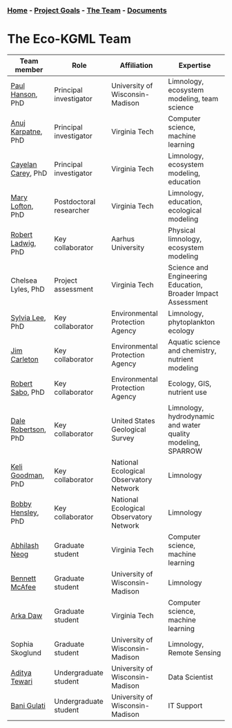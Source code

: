 ### [Home](eco-kgml.github.io) - [Project Goals](https://eco-kgml.github.io/projectgoals) - [The Team](https://eco-kgml.github.io/team) - [Documents](https://eco-kgml.github.io/documents)

# The Eco-KGML Team

| Team member        |Role                    | Affiliation                     | Expertise                                   |
|--------------------|------------------------|---------------------------------|---------------------------------------------|
| [Paul Hanson](https://hanson.limnology.wisc.edu/), PhD   | Principal investigator | University of Wisconsin-Madison | Limnology, ecosystem modeling, team science |
| [Anuj Karpatne](https://people.cs.vt.edu/karpatne/), PhD | Principal investigator | Virginia Tech                   | Computer science, machine learning          |
| [Cayelan Carey](https://www.biol.vt.edu/faculty/carey.html), PhD | Principal investigator | Virginia Tech                   | Limnology, ecosystem modeling, education    |
| [Mary Lofton](https://www.maryelofton.com/), PhD   | Postdoctoral researcher| Virginia Tech                   | Limnology, education, ecological modeling   |
| [Robert Ladwig](https://www.robert-ladwig.com/), PhD     | Key collaborator       | Aarhus University | Physical limnology, ecosystem modeling                                   |
| Chelsea Lyles, PhD | Project assessment     | Virginia Tech                   | Science and Engineering Education, Broader Impact Assessment |
| [Sylvia Lee](https://scholar.google.com/citations?user=279vQjYAAAAJ&hl=en), PhD    | Key collaborator       | Environmental Protection Agency | Limnology, phytoplankton ecology            |
| [Jim Carleton](https://www.linkedin.com/in/jim-carleton-ab979210)       | Key collaborator       | Environmental Protection Agency | Aquatic science and chemistry, nutrient modeling |
| [Robert Sabo](https://scholar.google.com/citations?user=D0FdVs8AAAAJ&hl=en), PhD   | Key collaborator       | Environmental Protection Agency | Ecology, GIS, nutrient use                  |
| [Dale Robertson](https://www.usgs.gov/staff-profiles/dale-m-robertson), PhD| Key collaborator       | United States Geological Survey | Limnology, hydrodynamic and water quality modeling, SPARROW |
| [Keli Goodman](https://www.neonscience.org/person/keli-goodman), PhD  | Key collaborator       | National Ecological Observatory Network | Limnology |
| [Bobby Hensley](https://www.neonscience.org/person/bobby-hensley), PhD | Key collaborator       | National Ecological Observatory Network | Limnology |
| [Abhilash Neog](https://in.linkedin.com/in/abhilash-neog-890b95134?original_referer=https%3A%2F%2Fwww.google.com%2F)      | Graduate student       | Virginia Tech                   | Computer science, machine learning          |
| [Bennett McAfee](https://bennettmcafee.weebly.com/)     | Graduate student       | University of Wisconsin-Madison | Limnology                                   |
| [Arka Daw](https://people.cs.vt.edu/darka/)     | Graduate student       | Virginia Tech | Computer science, machine learning                                   |
| Sophia Skoglund   | Graduate student       | University of Wisconsin-Madison | Limnology, Remote Sensing                                   |
| [Aditya Tewari](https://www.linkedin.com/in/atewari3/)   | Undergraduate student       | University of Wisconsin-Madison | Data Scientist                                   |
| [Bani Gulati](https://www.linkedin.com/in/bani-gulati/)   | Undergraduate student       | University of Wisconsin-Madison | IT Support                                   |
